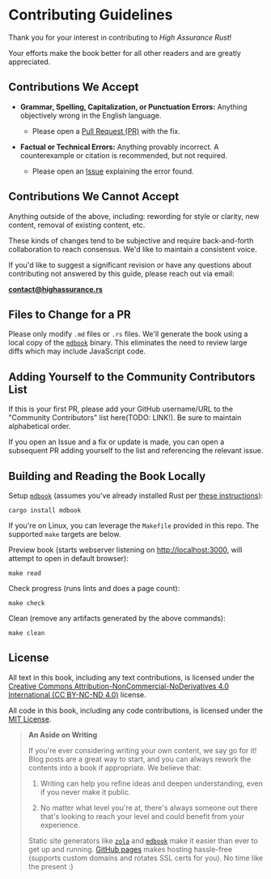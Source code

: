 # Contributing Guidelines

Thank you for your interest in contributing to *High Assurance Rust*!

Your efforts make the book better for all other readers and are greatly appreciated.

## Contributions We Accept

* **Grammar, Spelling, Capitalization, or Punctuation Errors:** Anything objectively wrong in the English language.

    * Please open a [Pull Request (PR)](https://docs.github.com/en/pull-requests/collaborating-with-pull-requests/proposing-changes-to-your-work-with-pull-requests/creating-a-pull-request) with the fix.

* **Factual or Technical Errors:** Anything provably incorrect. A counterexample or citation is recommended, but not required.

    * Please open an [Issue](https://docs.github.com/en/issues/tracking-your-work-with-issues/creating-an-issue) explaining the error found.

## Contributions We Cannot Accept

Anything outside of the above, including: rewording for style or clarity, new content, removal of existing content, etc.

These kinds of changes tend to be subjective and require back-and-forth collaboration to reach consensus.
We'd like to maintain a consistent voice.

If you'd like to suggest a significant revision or have any questions about contributing not answered by this guide, please reach out via email:

<a href="mailto:contact@highassurance.rs">**contact@highassurance.rs**</a>

## Files to Change for a PR

Please only modify `.md` files or `.rs` files.
We'll generate the book using a local copy of the [`mdbook`](https://rust-lang.github.io/mdBook/) binary.
This eliminates the need to review large diffs which may include JavaScript code.

## Adding Yourself to the Community Contributors List

If this is your first PR, please add your GitHub username/URL to the "Community Contributors" list here(TODO: LINK!).
Be sure to maintain alphabetical order.

If you open an Issue and a fix or update is made, you can open a subsequent PR adding yourself to the list and referencing the relevant issue.

## Building and Reading the Book Locally

Setup [`mdbook`](https://rust-lang.github.io/mdBook/index.html) (assumes you've already installed Rust per [these instructions](https://www.rust-lang.org/tools/install)):

```
cargo install mdbook
```

If you're on Linux, you can leverage the `Makefile` provided in this repo.
The supported `make` targets are below.

Preview book (starts webserver listening on [http://localhost:3000](http://localhost:3000), will attempt to open in default browser):

```
make read
```

Check progress (runs lints and does a page count):

```
make check
```

Clean (remove any artifacts generated by the above commands):

```
make clean
```

## License

All text in this book, including any text contributions, is licensed under the [Creative Commons Attribution-NonCommercial-NoDerivatives 4.0 International (CC BY-NC-ND 4.0)](https://creativecommons.org/licenses/by-nc-nd/4.0/) license.

All code in this book, including any code contributions, is licensed under the [MIT License](https://opensource.org/licenses/MIT).

> **An Aside on Writing**
>
> If you're ever considering writing your own content, we say go for it!
> Blog posts are a great way to start, and you can always rework the contents into a book if appropriate.
> We believe that:
>
> 1. Writing can help you refine ideas and deepen understanding, even if you never make it public.
>
> 2. No matter what level you're at, there's always someone out there that's looking to reach your level and could benefit from your experience.
>
> Static site generators like [`zola`](https://www.getzola.org/) and [`mdbook`](https://rust-lang.github.io/mdBook/) make it easier than ever to get up and running.
> [GitHub pages](https://pages.github.com/) makes hosting hassle-free (supports custom domains and rotates SSL certs for you).
> No time like the present :)